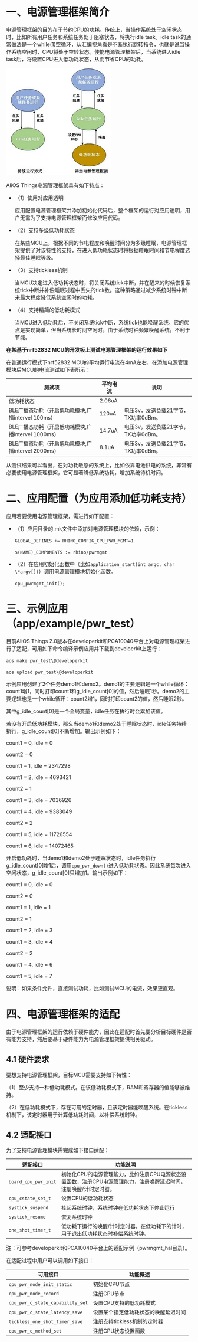 # 一、电源管理框架简介
电源管理框架的目的在于节约CPU的功耗。传统上，当操作系统处于空闲状态时，比如所有用户任务和系统任务处于阻塞状态，将执行idle task。idle
task的通常做法是一个while(1)空循环，从汇编视角看是不断执行跳转指令，也就是说当操作系统空闲时，CPU将处于空转状态。使能电源管理框架后，当系统进入idle
task后，将设置CPU进入低功耗状态，从而节省CPU的功耗。

![](https://github.com/liano1987/picture/blob/master/pwrmgmt.png)

AliOS Things电源管理框架具有如下特点：

* （1）使用对应用透明

    应用配置电源管理框架并添加初始化代码后，整个框架的运行对应用透明，用户无需为了支持电源管理框架而修改应用代码。

* （2）支持多级低功耗状态

    在某些MCU上，根据不同的节电程度和唤醒时间分为多级睡眠，电源管理框架提供了对该特性的支持，在进入低功耗状态时将根据睡眠时间和节电程度选择最佳睡眠等级。

* （3）支持tickless机制

    当MCU决定进入低功耗状态时，将关闭系统tick中断，并在醒来的时候恢复系统tick中断并补偿睡眠过程中丢失的tick数。这种策略通过减少系统时钟中断来最大程度降低系统空闲时的功耗。

* （4）支持精简的低功耗模式

    当MCU进入低功耗后，不关闭系统tick中断，系统tick也能唤醒系统。它的优点是实现简单，但当系统长时间空闲时，由于系统时钟频繁唤醒系统，不利于节能。

**在某基于nrf52832 MCU的开发板上测试电源管理框架的运行效果如下**

在普通运行模式下nrf52832
MCU的平均运行电流在4mA左右，在添加电源管理模块后MCU的电流测试如下表所示：

| **测试项**                                          | **平均电流** | **说明**                             |
|-----------------------------------------------------|--------------|--------------------------------------|
| 低功耗状态                                          | 2.06uA       |                                      |
| BLE广播态功耗（开启低功耗模块,广播intervel 100ms）  | 120uA        | 电压3v，发送负载21字节，TX功率0dBm。 |
| BLE广播态功耗（开启低功耗模块,广播intervel 1000ms） | 14.7uA       | 电压3v，发送负载21字节，TX功率0dBm。 |
| BLE广播态功耗（开启低功耗模块,广播intervel 2000ms） | 8.1uA        | 电压3v，发送负载21字节，TX功率0dBm。 |

从测试结果可以看出，在对功耗敏感的系统上，比如依靠电池供电的系统，非常有必要使用电源管理框架，它可显著降低系统功耗，增加系统待机时间。

# 二、应用配置（为应用添加低功耗支持）
应用若要使用电源管理框架，需进行如下配置：

* （1）应用目录的.mk文件中添加对电源管理模块的依赖，示例：

    `GLOBAL_DEFINES += RHINO_CONFIG_CPU_PWR_MGMT=1`

    `$(NAME)_COMPONENTS := rhino/pwrmgmt`

* （2）在应用初始化函数中（比如`application_start(int argc, char
\*argv[])`）调用电源管理模块初始化函数。

    `cpu_pwrmgmt_init();`

# 三、示例应用（app/example/pwr_test）
目前AliOS Things
2.0版本在developerkit和PCA10040平台上对电源管理框架进行了适配，可用如下命令编译示例应用并下载到develoerkit上运行：

`aos make pwr_test\@developerkit`

`aos upload pwr_test\@developerkit`

示例应用创建了2个任务demo1和demo2。demo1的主要逻辑是一个while循环：count1增1，同时打印count1和g_idle_count[0]的值，然后睡眠1秒。demo2的主要逻辑也是一个while循环：count2增1，同时打印count2的值，然后睡眠2秒。

其中g_idle_count[0]是一个全局变量，idle任务在执行时会累加该值。

若没有开启低功耗模块，那么当demo1和demo2处于睡眠状态时，idle任务持续执行，g_idle_count[0]不断增加。输出示例如下：

count1 = 0, idle = 0

count2 = 0

count1 = 1, idle = 2347298

count1 = 2, idle = 4693421

count2 = 1

count1 = 3, idle = 7036926

count1 = 4, idle = 9383049

count2 = 2

count1 = 5, idle = 11726554

count1 = 6, idle = 14072465

开启低功耗时，当demo1和demo2处于睡眠状态时，idle任务执行g_idle_count[0]增1后，调用`cpu_pwr_down()`进入低功耗状态。因此系统每次进入空闲状态，g_idle_count[0]只增加1。输出示例如下：

count1 = 0, idle = 0

count2 = 0

count1 = 1, idle = 1

count2 = 1

count1 = 2, idle = 3

count1 = 3, idle = 4

count2 = 2

count1 = 4, idle = 6

count1 = 5, idle = 7

说明：如果条件允许，直接测试功耗，比如测试MCU的电流，效果更直观。

# 四、电源管理框架的适配
由于电源管理框架的运行依赖于硬件能力，因此在适配时首先要分析目标硬件是否有能力支持，然后要基于硬件能力为电源管理框架提供相关驱动。

## 4.1 硬件要求
要想支持电源管理框架，目标MCU需要支持如下特性：

（1）至少支持一种低功耗模式。在该低功耗模式下，RAM和寄存器的值能够被维持。

（2）在低功耗模式下，存在可用的定时器，且该定时器能唤醒系统。在tickless机制下，该定时器用于计算低功耗时间，以补偿系统时钟。

## 4.2 适配接口
为了支持电源管理模块需完成如下接口适配：

| **适配接口**       | **功能说明**                                                                                                       |
|--------------------|--------------------------------------------------------------------------------------------------------------------|
| `board_cpu_pwr_init` | 初始化CPU的电源管理能力，比如注册CPU电源状态设置函数，注册CPU电源管理能力，注册唤醒延迟时间，注册唤醒/计时定时器。 |
| `cpu_cstate_set_t`   | 设置CPU的低功耗状态                                                                                                |
| `systick_suspend`    | 挂起系统时钟，系统时钟在低功耗状态下停止运行                                                                       |
| `systick_resume`     | 恢复系统时钟                                                                                                       |
| `one_shot_timer_t`   | 低功耗下运行的唤醒/计时定时器。在低功耗下的计时，用于退出低功耗状态时补偿系统时钟。                                |

注：可参考developerkit和PCA10040平台上的适配示例（pwrmgmt_hal目录）。

在适配过程中用户可以调用如下接口：

| **可用接口**                   | **功能概述**                         |
|--------------------------------|--------------------------------------|
| `cpu_pwr_node_init_static`       | 初始化CPU节点                        |
| `cpu_pwr_node_record`            | 注册CPU节点                          |
| `cpu_pwr_c_state_capability_set` | 设置CPU支持的低功耗模式              |
| `cpu_pwr_c_state_latency_save`   | 设置某个指定低功耗状态的唤醒延迟时间 |
| `tickless_one_shot_timer_save`   | 注册支持tickless机制的定时器         |
| `cpu_pwr_c_method_set`           | 注册CPU状态设置函数                  |
